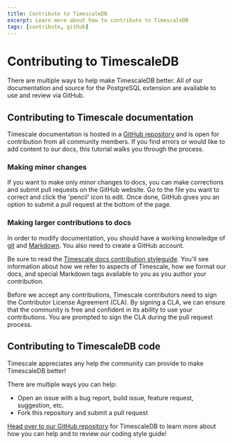 ```yaml
---
title: Contribute to TimescaleDB
excerpt: Learn more about how to contribute to TimescaleDB
tags: [contribute, github]
---
```


# Contributing to TimescaleDB

There are multiple ways to help make TimescaleDB better. All of our documentation
and source for the PostgreSQL extension are available to use and review via
GitHub.

## Contributing to Timescale documentation

Timescale documentation is hosted in a [GitHub repository][github-docs]
and is open for contribution from all community members. If you
find errors or would like to add content to our docs, this tutorial
walks you through the process.

### Making minor changes
If you want to make only minor changes to docs, you can make corrections
and submit pull requests on the GitHub website. Go to the file you want to
correct and click the 'pencil' icon to edit. Once done, GitHub gives you
an option to submit a pull request at the bottom of the page.

### Making larger contributions to docs
In order to modify documentation, you should have a working knowledge
of [git][install-git] and [Markdown][markdown-tutorial]. You
also need to create a GitHub account.

Be sure to read the [Timescale docs contribution styleguide][timescale-docs-style].
You'll see information about how we refer to aspects of Timescale,
how we format our docs, and special Markdown tags available to
you as you author your contribution.

Before we accept any contributions, Timescale contributors need to
sign the Contributor License Agreement (CLA). By signing a CLA, we
can ensure that the community is free and confident in its
ability to use your contributions. You are prompted to sign the
CLA during the pull request process.


## Contributing to TimescaleDB code

Timescale appreciates any help the community can provide to make TimescaleDB better!

There are multiple ways you can help:
 * Open an issue with a bug report, build issue, feature request, suggestion, etc.
 * Fork this repository and submit a pull request

[Head over to our GitHub repository][github-timescaledb] for TimescaleDB to learn more about how you
can help and to review our coding style guide!

[github-docs]: https://github.com/timescale/docs
[github-timescaledb]: https://github.com/timescale/timescaledb/blob/master/CONTRIBUTING.md
[install-git]: https://git-scm.com/book/en/v2/Getting-Started-Installing-Git
[markdown-tutorial]: https://www.markdownguide.org/basic-syntax/
[timescale-docs-style]: https://github.com/timescale/docs/blob/master/README.md
